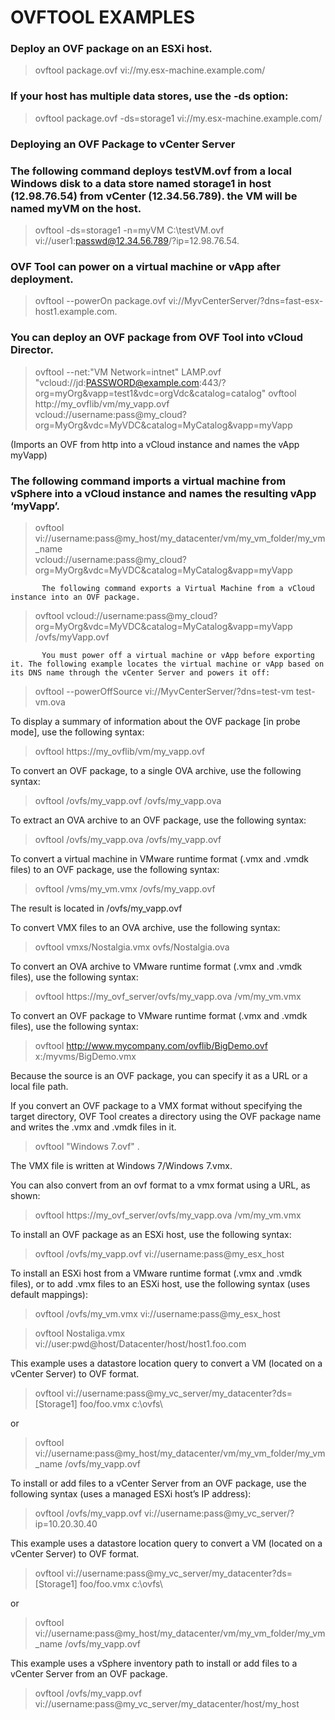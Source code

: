 # OVFTOOL EXAMPLES


### Deploy an OVF package on an ESXi host.

> ovftool package.ovf vi://my.esx-machine.example.com/

### If your host has multiple data stores, use the -ds option:

> ovftool package.ovf -ds=storage1 vi://my.esx-machine.example.com/ 

### Deploying an OVF Package to vCenter Server

### The following command deploys testVM.ovf from a local Windows disk to a data store named storage1 in host (12.98.76.54) from vCenter (12.34.56.789). the VM will be named myVM on the host.

> ovftool -ds=storage1 -n=myVM C:\testVM.ovf vi://user1:passwd@12.34.56.789/?ip=12.98.76.54.

### OVF Tool can power on a virtual machine or vApp after deployment.

> ovftool --powerOn package.ovf vi://MyvCenterServer/?dns=fast-esx-host1.example.com. 

### You can deploy an OVF package from OVF Tool into vCloud Director.

> ovftool --net:"VM Network=intnet" LAMP.ovf "vcloud://jd:PASSWORD@example.com:443/? org=myOrg&vapp=test1&vdc=orgVdc&catalog=catalog" 
> ovftool http://my_ovflib/vm/my_vapp.ovf \
           vcloud://username:pass@my_cloud?org=MyOrg&vdc=MyVDC&catalog=MyCatalog&vapp=myVapp

(Imports an OVF from http into a vCloud instance and names the vApp myVapp) 

### The following command imports a virtual machine from vSphere into a vCloud instance and names the resulting vApp ‘myVapp’.

> ovftool vi://username:pass@my_host/my_datacenter/vm/my_vm_folder/my_vm_name \
           vcloud://username:pass@my_cloud?org=MyOrg&vdc=MyVDC&catalog=MyCatalog&vapp=myVapp
           
           The following command exports a Virtual Machine from a vCloud instance into an OVF package.

> ovftool vcloud://username:pass@my_cloud?org=MyOrg&vdc=MyVDC&catalog=MyCatalog&vapp=myVapp \
           /ovfs/myVapp.ovf
           
           You must power off a virtual machine or vApp before exporting it. The following example locates the virtual machine or vApp based on its DNS name through the vCenter Server and powers it off:

> ovftool --powerOffSource vi://MyvCenterServer/?dns=test-vm test-vm.ova 

To display a summary of information about the OVF package [in probe mode], use the following syntax:

> ovftool https://my_ovflib/vm/my_vapp.ovf 




To convert an OVF package, to a single OVA archive, use the following syntax:

> ovftool  /ovfs/my_vapp.ovf /ovfs/my_vapp.ova

To extract an OVA archive to an OVF package, use the following syntax:

> ovftool  /ovfs/my_vapp.ova /ovfs/my_vapp.ovf


To convert a virtual machine in VMware runtime format (.vmx and .vmdk files) to an OVF package, use the following syntax:

> ovftool /vms/my_vm.vmx /ovfs/my_vapp.ovf

The result is located in /ovfs/my_vapp.ovf

To convert VMX files to an OVA archive, use the following syntax:

> ovftool vmxs/Nostalgia.vmx ovfs/Nostalgia.ova

To convert an OVA archive to VMware runtime format (.vmx and .vmdk files), use the following syntax:

> ovftool https://my_ovf_server/ovfs/my_vapp.ova /vm/my_vm.vmx


To convert an OVF package to VMware runtime format (.vmx and .vmdk files), use the following syntax:

> ovftool http://www.mycompany.com/ovflib/BigDemo.ovf x:/myvms/BigDemo.vmx

Because the source is an OVF package, you can specify it as a URL or a local file path.

If you convert an OVF package to a VMX format without specifying the target directory, OVF Tool creates a directory using the OVF package name and writes the .vmx and .vmdk files in it.

> ovftool "Windows 7.ovf" .

The VMX file is written at Windows 7/Windows 7.vmx.

You can also convert from an ovf format to a vmx format using a URL, as shown:

> ovftool https://my_ovf_server/ovfs/my_vapp.ova /vm/my_vm.vmx

To install an OVF package as an ESXi host, use the following syntax:

> ovftool /ovfs/my_vapp.ovf vi://username:pass@my_esx_host

To install an ESXi host from a VMware runtime format (.vmx and .vmdk files), or to add .vmx files to an ESXi host, use the following syntax (uses default mappings):

> ovftool /ovfs/my_vm.vmx vi://username:pass@my_esx_host

> ovftool Nostaliga.vmx vi://user:pwd@host/Datacenter/host/host1.foo.com


This example uses a datastore location query to convert a VM (located on a vCenter Server) to OVF format.

> ovftool vi://username:pass@my_vc_server/my_datacenter?ds=[Storage1] foo/foo.vmx c:\ovfs\

or

> ovftool vi://username:pass@my_host/my_datacenter/vm/my_vm_folder/my_vm_name /ovfs/my_vapp.ovf

To install or add files to a vCenter Server from an OVF package, use the following syntax (uses a managed ESXi host’s IP address):

> ovftool /ovfs/my_vapp.ovf vi://username:pass@my_vc_server/?ip=10.20.30.40


This example uses a datastore location query to convert a VM (located on a vCenter Server) to OVF format.

> ovftool vi://username:pass@my_vc_server/my_datacenter?ds=[Storage1] foo/foo.vmx c:\ovfs\

or

> ovftool vi://username:pass@my_host/my_datacenter/vm/my_vm_folder/my_vm_name /ovfs/my_vapp.ovf


This example uses a vSphere inventory path to install or add files to a vCenter Server from an OVF package.

> ovftool /ovfs/my_vapp.ovf vi://username:pass@my_vc_server/my_datacenter/host/my_host
